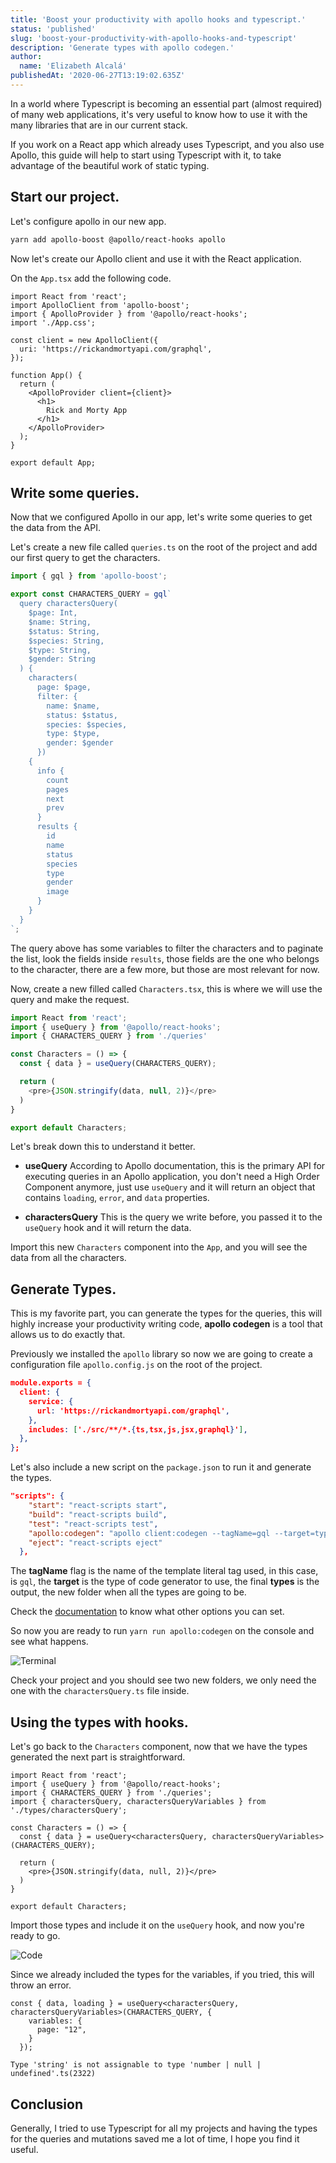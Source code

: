 ```yaml
---
title: 'Boost your productivity with apollo hooks and typescript.'
status: 'published'
slug: 'boost-your-productivity-with-apollo-hooks-and-typescript'
description: 'Generate types with apollo codegen.'
author:
  name: 'Elizabeth Alcalá'
publishedAt: '2020-06-27T13:19:02.635Z'
---
```


In a world where Typescript is becoming an essential part (almost required) of many web applications, it's very useful to know how to use it with the many libraries that are in our current stack.

If you work on a React app which already uses Typescript, and you also use Apollo, this guide will help to start using Typescript with it, to take advantage of the beautiful work of static typing.

## Start our project.

Let's configure apollo in our new app.

```bash
yarn add apollo-boost @apollo/react-hooks apollo
```

Now let's create our Apollo client and use it with the React application.

On the `App.tsx` add the following code.

```tsx
import React from 'react';
import ApolloClient from 'apollo-boost';
import { ApolloProvider } from '@apollo/react-hooks';
import './App.css';

const client = new ApolloClient({
  uri: 'https://rickandmortyapi.com/graphql',
});

function App() {
  return (
    <ApolloProvider client={client}>
      <h1>
        Rick and Morty App
      </h1>
    </ApolloProvider>
  );
}

export default App;
```

## Write some queries.

Now that we configured Apollo in our app, let's write some queries to get the data from the API.

Let's create a new file called `queries.ts` on the root of the project and add our first query to get the characters.

```typescript
import { gql } from 'apollo-boost';

export const CHARACTERS_QUERY = gql`
  query charactersQuery(
    $page: Int,
    $name: String,
    $status: String,
    $species: String,
    $type: String,
    $gender: String
  ) {
    characters(
      page: $page,
      filter: {
        name: $name,
        status: $status,
        species: $species,
        type: $type,
        gender: $gender
      }) 
    {
      info {
        count
        pages
        next
        prev
      }
      results {
        id
        name
        status
        species
        type
        gender
        image
      }
    }
  }
`;
```

The query above has some variables to filter the characters and to paginate the list, look the fields inside `results`, those fields are the one who belongs to the character, there are a few more, but those are most relevant for now.

Now, create a new filled called `Characters.tsx`, this is where we will use the query and make the request.

```typescript
import React from 'react';
import { useQuery } from '@apollo/react-hooks';
import { CHARACTERS_QUERY } from './queries'

const Characters = () => {
  const { data } = useQuery(CHARACTERS_QUERY);

  return (
    <pre>{JSON.stringify(data, null, 2)}</pre>
  )
}

export default Characters;
```

Let's break down this to understand it better.

- **useQuery** According to Apollo documentation, this is the primary API for executing queries in an Apollo application, you don't need a High Order Component anymore, just use `useQuery` and it will return an object that contains `loading`, `error`, and `data` properties.

- **charactersQuery** This is the query we write before, you passed it to the `useQuery` hook and it will return the data.

Import this new `Characters` component into the `App`, and you will see the data from all the characters.

## Generate Types.

This is my favorite part, you can generate the types for the queries, this will highly increase your productivity writing code, **apollo codegen** is a tool that allows us to do exactly that.

Previously we installed the `apollo` library so now we are going to create a configuration file `apollo.config.js` on the root of the project.

```json
module.exports = {
  client: {
    service: {
      url: 'https://rickandmortyapi.com/graphql',
    },
    includes: ['./src/**/*.{ts,tsx,js,jsx,graphql}'],
  },
};
```

Let's also include a new script on the `package.json` to run it and generate the types.

```json
"scripts": {
    "start": "react-scripts start",
    "build": "react-scripts build",
    "test": "react-scripts test",
    "apollo:codegen": "apollo client:codegen --tagName=gql --target=typescript types",
    "eject": "react-scripts eject"
  },
```

The **tagName** flag is the name of the template literal tag used, in this case, is `gql`, the **target** is the type of code generator to use, the final **types** is the output, the new folder when all the types are going to be.

Check the [documentation](https://github.com/apollographql/apollo-tooling#apollo-clientcodegen-output) to know what other options you can set.

So now you are ready to run `yarn run apollo:codegen` on the console and see what happens.

![Terminal](https://dev-to-uploads.s3.amazonaws.com/i/fsl9gdr5vqzwnevh5j1a.png)

Check your project and you should see two new folders, we only need the one with the `charactersQuery.ts` file inside.

## Using the types with hooks.

Let's go back to the `Characters` component, now that we have the types generated the next part is straightforward.

```tsx
import React from 'react';
import { useQuery } from '@apollo/react-hooks';
import { CHARACTERS_QUERY } from './queries';
import { charactersQuery, charactersQueryVariables } from './types/charactersQuery';

const Characters = () => {
  const { data } = useQuery<charactersQuery, charactersQueryVariables>(CHARACTERS_QUERY);

  return (
    <pre>{JSON.stringify(data, null, 2)}</pre>
  )
}

export default Characters;
```

Import those types and include it on the `useQuery` hook, and now you're ready to go.

![Code](https://dev-to-uploads.s3.amazonaws.com/i/y8nrg23b7qjlhqyamnx9.png)

Since we already included the types for the variables, if you tried, this will throw an error.

```tsx
const { data, loading } = useQuery<charactersQuery, charactersQueryVariables>(CHARACTERS_QUERY, {
    variables: {
      page: "12",
    }
  });
```

`Type 'string' is not assignable to type 'number | null | undefined'.ts(2322)`

## Conclusion

Generally, I tried to use Typescript for all my projects and having the types for the queries and mutations saved me a lot of time, I hope you find it useful.

